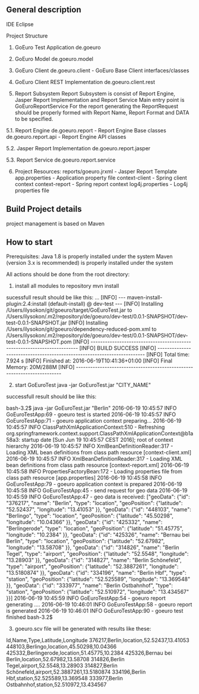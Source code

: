 General description
----------------------
IDE
Eclipse

Project Structure
1. GoEuro Test Application
de.goeuro

2. GoEuro Model 
de.goeuro.model

3. GoEuro Client 
de.goeuro.client - GoEuro Base Client interfaces/classes 

4. GoEuro Client REST Implementation
de.goeuro.client.rest

5. Report Subsystem
Report Subsystem is consist of Report Engine, Jasper Report Implementation and Report Service
Main entry point is GoEuroReportService
For the report generating the ReportRequest should be properly formed with Report Name, Report Format and DATA to be specified.  

5.1. Report Engine
de.goeuro.report - Report Engine Base classes
de.goeuro.report.api - Report Engine API classes 

5.2. Jasper Report Implementation
de.goeuro.report.jasper

5.3. Report Service
de.goeuro.report.service

6. Project Resources:
reports/goeuro.jrxml - Jasper Report Template
app.properties - Application property file
context-client - Spring client context
context-report - Spring report context
log4j.properties - Log4j properties file


Build Project details
----------------------
project management is based on Maven


How to start
-------------

Prerequisites:
  Java 1.8 is properly installed under the system
  Maven (version 3.x is recommended) is properly installed under the system 



All actions should be done from the root directory:

1. install all modules to repository 
mvn install

sucessfull result should be like this:
...
[INFO] --- maven-install-plugin:2.4:install (default-install) @ dev-test ---
[INFO] Installing /Users/ilysokon/git/goeuro/target/GoEuroTest.jar to /Users/ilysokon/.m2/repository/de/goeuro/dev-test/0.0.1-SNAPSHOT/dev-test-0.0.1-SNAPSHOT.jar
[INFO] Installing /Users/ilysokon/git/goeuro/dependency-reduced-pom.xml to /Users/ilysokon/.m2/repository/de/goeuro/dev-test/0.0.1-SNAPSHOT/dev-test-0.0.1-SNAPSHOT.pom
[INFO] ------------------------------------------------------------------------
[INFO] BUILD SUCCESS
[INFO] ------------------------------------------------------------------------
[INFO] Total time: 7.924 s
[INFO] Finished at: 2016-06-19T10:41:36+01:00
[INFO] Final Memory: 20M/288M
[INFO] ------------------------------------------------------------------------

2. start GoEuroTest
java -jar GoEuroTest.jar "CITY_NAME"

successfull result should be like this:

bash-3.2$ java -jar GoEuroTest.jar "Berlin"
2016-06-19 10:45:57 INFO  GoEuroTestApp:69 - goeuro test is started
2016-06-19 10:45:57 INFO  GoEuroTestApp:71 - goeuro application context preparing...
2016-06-19 10:45:57 INFO  ClassPathXmlApplicationContext:510 - Refreshing org.springframework.context.support.ClassPathXmlApplicationContext@b1a58a3: startup date [Sun Jun 19 10:45:57 CEST 2016]; root of context hierarchy
2016-06-19 10:45:57 INFO  XmlBeanDefinitionReader:317 - Loading XML bean definitions from class path resource [context-client.xml]
2016-06-19 10:45:57 INFO  XmlBeanDefinitionReader:317 - Loading XML bean definitions from class path resource [context-report.xml]
2016-06-19 10:45:58 INFO  PropertiesFactoryBean:172 - Loading properties file from class path resource [app.properties]
2016-06-19 10:45:58 INFO  GoEuroTestApp:79 - goeuro application context is prepared
2016-06-19 10:45:58 INFO  GoEuroTestApp:45 - send request for geo data
2016-06-19 10:45:59 INFO  GoEuroTestApp:47 - geo data is received: ["geoData": {"id": "376217", "name": "Berlin", "type": "location", "geoPosition": {"latitude": "52.52437", "longitude": "13.41053" }}, "geoData": {"id": "448103", "name": "Berlingo", "type": "location", "geoPosition": {"latitude": "45.50298", "longitude": "10.04366" }}, "geoData": {"id": "425332", "name": "Berlingerode", "type": "location", "geoPosition": {"latitude": "51.45775", "longitude": "10.2384" }}, "geoData": {"id": "425326", "name": "Bernau bei Berlin", "type": "location", "geoPosition": {"latitude": "52.67982", "longitude": "13.58708" }}, "geoData": {"id": "314826", "name": "Berlin Tegel", "type": "airport", "geoPosition": {"latitude": "52.5548", "longitude": "13.28903" }}, "geoData": {"id": "314827", "name": "Berlin Schönefeld", "type": "airport", "geoPosition": {"latitude": "52.3887261", "longitude": "13.5180874" }}, "geoData": {"id": "334196", "name": "Berlin Hbf", "type": "station", "geoPosition": {"latitude": "52.525589", "longitude": "13.369548" }}, "geoData": {"id": "333977", "name": "Berlin Ostbahnhof", "type": "station", "geoPosition": {"latitude": "52.510972", "longitude": "13.434567" }}]
2016-06-19 10:45:59 INFO  GoEuroTestApp:54 - goeuro report generating .... 
2016-06-19 10:46:01 INFO  GoEuroTestApp:58 - goeuro report is generated
2016-06-19 10:46:01 INFO  GoEuroTestApp:90 - goeuro test finished
bash-3.2$ 


3. goeuro.scv file will be generated with results like these:

Id,Name,Type,Latitude,Longitude
376217,Berlin,location,52.52437,13.41053
448103,Berlingo,location,45.50298,10.04366
425332,Berlingerode,location,51.45775,10.2384
425326,Bernau bei Berlin,location,52.67982,13.58708
314826,Berlin Tegel,airport,52.5548,13.28903
314827,Berlin Schönefeld,airport,52.3887261,13.5180874
334196,Berlin Hbf,station,52.525589,13.369548
333977,Berlin Ostbahnhof,station,52.510972,13.434567